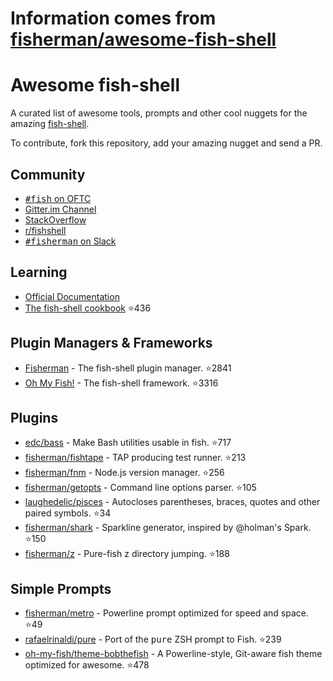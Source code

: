 # Information comes from [fisherman/awesome-fish-shell](https://github.com/fisherman/awesome-fish-shell)
# Awesome fish-shell

A curated list of awesome tools, prompts and other cool nuggets for the amazing [fish-shell](https://github.com/fish-shell/fish-shell).

To contribute, fork this repository, add your amazing nugget and send a PR.

## Community

* [<samp>#fish</samp> on OFTC](https://webchat.oftc.net/?channels=fish)
* [Gitter.im Channel](https://gitter.im/fish-shell/fish-shell)
* [StackOverflow](http://stackoverflow.com/questions/tagged/fish)
* [r/fishshell](https://www.reddit.com/r/fishshell/)
* [<samp>#fisherman</samp> on Slack](https://fisherman-wharf.herokuapp.com)

## Learning

* [Official Documentation](http://fishshell.com/docs/current/index.html)
* [The fish-shell cookbook](https://github.com/jorgebucaran/fish-shell-cookbook) :star:436

## Plugin Managers & Frameworks

* [Fisherman](https://github.com/fisherman/fisherman) - The fish-shell plugin manager. :star:2841
* [Oh My Fish!](https://github.com/oh-my-fish/oh-my-fish) - The fish-shell framework. :star:3316

## Plugins

* [edc/bass](https://github.com/edc/bass) - Make Bash utilities usable in fish. :star:717
* [fisherman/fishtape](https://github.com/fisherman/fishtape) - TAP producing test runner. :star:213
* [fisherman/fnm](https://github.com/fisherman/fnm) - Node.js version manager. :star:256
* [fisherman/getopts](https://github.com/fisherman/getopts) - Command line options parser. :star:105
* [laughedelic/pisces](https://github.com/laughedelic/pisces) - Autocloses parentheses, braces, quotes and other paired symbols. :star:34
* [fisherman/shark](https://github.com/fisherman/shark) - Sparkline generator, inspired by @holman's Spark. :star:150
* [fisherman/z](https://github.com/fisherman/z) - Pure-fish z directory jumping. :star:188

## Simple Prompts

* [fisherman/metro](https://github.com/fisherman/metro) - Powerline prompt optimized for speed and space. :star:49
* [rafaelrinaldi/pure](https://github.com/rafaelrinaldi/pure) - Port of the <samp>pure</samp> ZSH prompt to Fish. :star:239
* [oh-my-fish/theme-bobthefish](https://github.com/oh-my-fish/theme-bobthefish) - A Powerline-style, Git-aware fish theme optimized for awesome. :star:478

